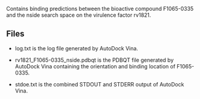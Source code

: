 Contains binding predictions between the bioactive compound F1065-0335 and the nside search space on the virulence factor rv1821.

## Files

- log.txt is the log file generated by AutoDock Vina.

- rv1821_F1065-0335_nside.pdbqt is the PDBQT file generated by AutoDock Vina containing the orientation and binding location of F1065-0335.

- stdoe.txt is the combined STDOUT and STDERR output of AutoDock Vina.

